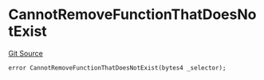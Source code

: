 # CannotRemoveFunctionThatDoesNotExist
[Git Source](https://github.com/thrackle-io/rules-protocol/blob/e66fc809d7d2554e7ebbff7404b6c1d6e84d340d/src/economic/ruleStorage/RuleStorageDiamondLib.sol)


```solidity
error CannotRemoveFunctionThatDoesNotExist(bytes4 _selector);
```

